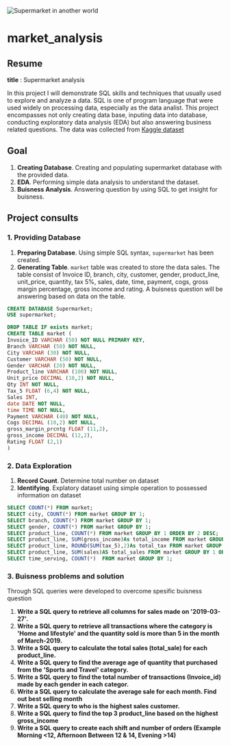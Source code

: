 ![Supermarket in another world](https://github.com/valfadillah/market_analysis/blob/main/oxana-melis-loDPKt_srQ0-unsplash.jpg)
# market_analysis

## Resume
**title** : Supermarket analysis

In this project I will demonstrate SQL skills and techniques that usually used to explore and analyze a data. SQL is one of program language that were used widely on processing data, especially as the data analist. This project encompasses not only creating data base, inputing data into database, conducting exploratory data analysis (EDA) but also answering business related questions. The data was collected from [Kaggle dataset](https://www.kaggle.com/datasets/faresashraf1001/supermarket-sales/data)

## Goal
1. **Creating Database**. Creating and populating supermarket database with the provided data.
2. **EDA**. Performing simple data analysis to understand the dataset.
3. **Buisness Analysis**. Answering question by using SQL to get insight for buisness.

## Project consults
### 1. Providing Database
1. **Preparing Database**. Using simple SQL syntax, `supermarket` has been created.
2. **Generating Table**. `market` table was created to store the data sales. The table consist of Invoice ID, branch, city, customer, gender, product_line, unit_price, quantity, tax 5%, sales, date, time, payment, cogs, gross margin percentage, gross income and rating. A buisness question will be answering based on data on the table.
```sql
CREATE DATABASE Supermarket;
USE supermarket;

DROP TABLE IF exists market;
CREATE TABLE market (
Invoice_ID VARCHAR (50) NOT NULL PRIMARY KEY,
Branch VARCHAR (50) NOT NULL,
City VARCHAR (30) NOT NULL,
Customer VARCHAR (50) NOT NULL,
Gender VARCHAR (20) NOT NULL,
Product_line VARCHAR (100) NOT NULL,
Unit_price DECIMAL (10,2) NOT NULL,
Qty INT NOT NULL,
Tax_5 FLOAT (6,4) NOT NULL,
Sales INT,
date DATE NOT NULL,
time TIME NOT NULL,
Payment VARCHAR (40) NOT NULL,
Cogs DECIMAL (10,2) NOT NULL,
gross_margin_prcntg FLOAT (11,2),
gross_income DECIMAL (12,2),
Rating FLOAT (2,1)
)
```
### 2. Data Exploration
1. **Record Count**. Determine total number on dataset
2. **Identifying**. Explatory dataset using simple operation to possessed information on dataset
```sql
SELECT COUNT(*) FROM market;
SELECT city, COUNT(*) FROM market GROUP BY 1;
SELECT branch, COUNT(*) FROM market GROUP BY 1;
SELECT gender, COUNT(*) FROM market GROUP BY 1;
SELECT product_line, COUNT(*) FROM market GROUP BY 1 ORDER BY 2 DESC;
SELECT product_line, SUM(gross_income)As total_income FROM market GROUP BY 1 ORDER BY 2 DESC;
SELECT product_line, ROUND(SUM(tax_5),2)As total_tax FROM market GROUP BY 1 ORDER BY 2 DESC;
SELECT product_line, SUM(sales)AS total_sales FROM market GROUP BY 1 ORDER BY 2 DESC;
SELECT time_serving, COUNT(*)  FROM market GROUP BY 1;
```
### 3. Buisness problems and solution
Through SQL queries were developed to overcome spesific buisness question 
1. **Write a SQL query to retrieve all columns for sales made on '2019-03-27'.**
2. **Write a SQL query to retrieve all transactions  where the category is 'Home and lifestyle' and the quantity sold is more than 5 in the month of March-2019.**
3. **Write a SQL query to calculate the total sales (total_sale) for each product_line.**
4. **Write a SQL query to find the average age of quantity that purchased from the 'Sports and Travel' category.**
5. **Write a SQL query to find the total number of transactions (Invoice_id) made by each gender in each categor.**
6. **Write a SQL query to calculate the average sale for each month. Find out best selling month**
7. **Write a SQL query to who is the highest sales customer.**
8. **Write a SQL query to find the top 3 product_line based on the highest gross_income**
9. **Write a SQL query to create each shift and number of orders (Example Morning <12, Afternoon Between 12 & 14, Evening >14)**
   

